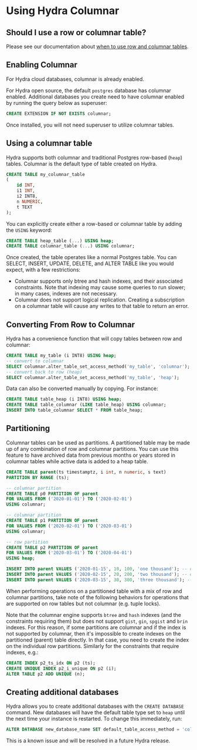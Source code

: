 # Using Hydra Columnar

## Should I use a row or columnar table?

Please see our documentation about [when to use row and columnar tables](../organize/data-modeling/row-vs-column-tables.md).

## Enabling Columnar

For Hydra cloud databases, columnar is already enabled.

For Hydra open source, the default `postgres` database has columnar enabled.
Additional databases you create need to have columnar enabled by running the
query below as superuser:

```sql
CREATE EXTENSION IF NOT EXISTS columnar;
```

Once installed, you will not need superuser to utilize columnar tables.

## Using a columnar table

Hydra supports both columnar and traditional Postgres row-based (`heap`) tables.
Columnar is the default type of table created on Hydra.

```sql
CREATE TABLE my_columnar_table
(
	id INT,
	i1 INT,
	i2 INT8,
	n NUMERIC,
	t TEXT
);
```

You can explicitly create either a row-based or columnar table by adding the `USING`
keyword:

```sql
CREATE TABLE heap_table (...) USING heap;
CREATE TABLE columnar_table (...) USING columnar;
```

Once created, the table operates like a normal Postgres table. You can SELECT, INSERT,
UPDATE, DELETE, and ALTER TABLE like you would expect, with a few restrictions:

* Columnar supports only btree and hash indexes, and their associated constraints.
  Note that indexing may cause some queries to run slower; in many cases, indexes are
  not necessary.
* Columnar does not support logical replication. Creating a subscription on a columnar
  table will cause any writes to that table to return an error.

## Converting From Row to Columnar

Hydra has a convenience function that will copy tables between row and columnar:

```sql
CREATE TABLE my_table (i INT8) USING heap;
-- convert to columnar
SELECT columnar.alter_table_set_access_method('my_table', 'columnar');
-- convert back to row (heap)
SELECT columnar.alter_table_set_access_method('my_table', 'heap');
```

Data can also be converted manually by copying. For instance:

```sql
CREATE TABLE table_heap (i INT8) USING heap;
CREATE TABLE table_columnar (LIKE table_heap) USING columnar;
INSERT INTO table_columnar SELECT * FROM table_heap;
```

## Partitioning

Columnar tables can be used as partitions. A partitioned table may be made up
of any combination of row and columnar partitions. You can use this feature to
have archived data from previous months or years stored in columnar tables
while active data is added to a heap table.

```sql
CREATE TABLE parent(ts timestamptz, i int, n numeric, s text)
PARTITION BY RANGE (ts);

-- columnar partition
CREATE TABLE p0 PARTITION OF parent
FOR VALUES FROM ('2020-01-01') TO ('2020-02-01')
USING columnar;

-- columnar partition
CREATE TABLE p1 PARTITION OF parent
FOR VALUES FROM ('2020-02-01') TO ('2020-03-01')
USING columnar;

-- row partition
CREATE TABLE p2 PARTITION OF parent
FOR VALUES FROM ('2020-03-01') TO ('2020-04-01')
USING heap;

INSERT INTO parent VALUES ('2020-01-15', 10, 100, 'one thousand'); -- columnar
INSERT INTO parent VALUES ('2020-02-15', 20, 200, 'two thousand'); -- columnar
INSERT INTO parent VALUES ('2020-03-15', 30, 300, 'three thousand'); -- row
```

When performing operations on a partitioned table with a mix of row and
columnar partitions, take note of the following behaviors for operations that
are supported on row tables but not columnar (e.g. tuple locks).

Note that the columnar engine supports `btree` and `hash` indexes (and the
constraints requiring them) but does not support `gist`, `gin`, `spgist` and
`brin` indexes. For this reason, if some partitions are columnar and if the
index is not supported by columnar, then it's impossible to create indexes on
the partitioned (parent) table directly. In that case, you need to create the
index on the individual row partitions. Similarly for the constraints that
require indexes, e.g.:

```sql
CREATE INDEX p2_ts_idx ON p2 (ts);
CREATE UNIQUE INDEX p2_i_unique ON p2 (i);
ALTER TABLE p2 ADD UNIQUE (n);
```

## Creating additional databases

Hydra allows you to create additional databases with the `CREATE DATABASE` command.
New databases will have the default table type set to `heap` until the next time your
instance is restarted. To change this immediately, run:

```sql
ALTER DATABASE new_database_name SET default_table_access_method = 'columnar';
```

This is a known issue and will be resolved in a future Hydra release.
